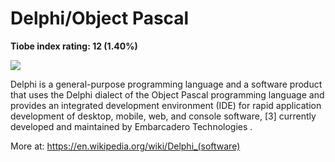 # Delphi/Object Pascal
**Tiobe index rating: 12 (1.40%)**



![](http://dthomas-development.co.uk/wp-content/uploads/2014/05/embarcadero-delphi.png)

Delphi is a general-purpose programming language and a software product that uses the Delphi dialect of the Object Pascal programming language and provides an integrated development environment (IDE) for rapid application development of desktop, mobile, web, and console software, [3] currently developed and maintained by Embarcadero Technologies .

More at: https://en.wikipedia.org/wiki/Delphi_(software)
